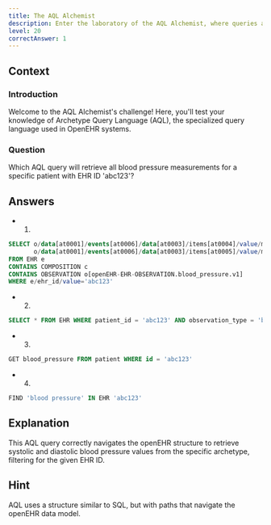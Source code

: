```yaml
---
title: The AQL Alchemist
description: Enter the laboratory of the AQL Alchemist, where queries are brewed to extract the essence of clinical data!
level: 20
correctAnswer: 1
---
```


## Context

### Introduction

Welcome to the AQL Alchemist's challenge! Here, you'll test your knowledge of Archetype Query Language (AQL), the specialized query language used in OpenEHR systems.

### Question

Which AQL query will retrieve all blood pressure measurements for a specific patient with EHR ID 'abc123'?

## Answers

- 1.
```sql
SELECT o/data[at0001]/events[at0006]/data[at0003]/items[at0004]/value/magnitude AS systolic,
       o/data[at0001]/events[at0006]/data[at0003]/items[at0005]/value/magnitude AS diastolic
FROM EHR e
CONTAINS COMPOSITION c
CONTAINS OBSERVATION o[openEHR-EHR-OBSERVATION.blood_pressure.v1]
WHERE e/ehr_id/value='abc123'
```
- 2.
```sql
SELECT * FROM EHR WHERE patient_id = 'abc123' AND observation_type = 'blood_pressure'
```
- 3.
```sql
GET blood_pressure FROM patient WHERE id = 'abc123'
```
- 4.
```sql
FIND 'blood pressure' IN EHR 'abc123'
```

## Explanation

This AQL query correctly navigates the openEHR structure to retrieve systolic and diastolic blood pressure values from the specific archetype, filtering for the given EHR ID.

## Hint

AQL uses a structure similar to SQL, but with paths that navigate the openEHR data model.
